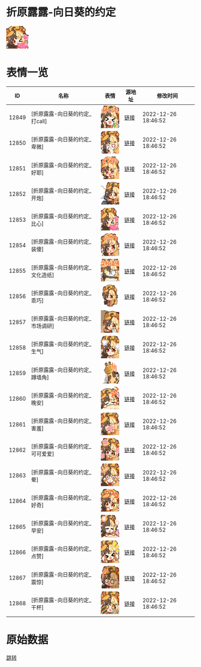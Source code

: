 # 折原露露-向日葵的约定

<img src="./cover.png" height="60" alt="cover" />

# 表情一览

|ID|名称|表情|源地址|修改时间|
|----|----|----|----|----|
|12849|[折原露露-向日葵的约定_打call]|<img src="./pic/012849_%5B折原露露-向日葵的约定_打call%5D.png" height="60" alt="打call"/>|[链接](https://i0.hdslb.com/bfs/garb/item/66f62e7e19b2d93a4334c4658c4666f4bbda3be5.png)|2022-12-26 18:46:52|
|12850|[折原露露-向日葵的约定_卑微]|<img src="./pic/012850_%5B折原露露-向日葵的约定_卑微%5D.png" height="60" alt="卑微"/>|[链接](https://i0.hdslb.com/bfs/garb/item/9a38144657f55a1761e17d2fce1daf6c16d8bbc2.png)|2022-12-26 18:46:52|
|12851|[折原露露-向日葵的约定_好耶]|<img src="./pic/012851_%5B折原露露-向日葵的约定_好耶%5D.png" height="60" alt="好耶"/>|[链接](https://i0.hdslb.com/bfs/garb/item/fc610228d4fc5bb03be4cd2894ea4123d713f868.png)|2022-12-26 18:46:52|
|12852|[折原露露-向日葵的约定_开炮]|<img src="./pic/012852_%5B折原露露-向日葵的约定_开炮%5D.png" height="60" alt="开炮"/>|[链接](https://i0.hdslb.com/bfs/garb/item/b68c7c1e29fb9e144afde704ee52c6590c34f79c.png)|2022-12-26 18:46:52|
|12853|[折原露露-向日葵的约定_比心]|<img src="./pic/012853_%5B折原露露-向日葵的约定_比心%5D.png" height="60" alt="比心"/>|[链接](https://i0.hdslb.com/bfs/garb/item/53ff98f718bf1f88aeebe6bc6fe6f13946a1977d.png)|2022-12-26 18:46:52|
|12854|[折原露露-向日葵的约定_装傻]|<img src="./pic/012854_%5B折原露露-向日葵的约定_装傻%5D.png" height="60" alt="装傻"/>|[链接](https://i0.hdslb.com/bfs/garb/item/aad911fac80e13384b28f24713a35d5bd2fd320e.png)|2022-12-26 18:46:52|
|12855|[折原露露-向日葵的约定_文化造纸]|<img src="./pic/012855_%5B折原露露-向日葵的约定_文化造纸%5D.png" height="60" alt="文化造纸"/>|[链接](https://i0.hdslb.com/bfs/garb/item/c35cf696bda9d95b3a54f035553893897e8ed462.png)|2022-12-26 18:46:52|
|12856|[折原露露-向日葵的约定_乖巧]|<img src="./pic/012856_%5B折原露露-向日葵的约定_乖巧%5D.png" height="60" alt="乖巧"/>|[链接](https://i0.hdslb.com/bfs/garb/item/82b15bd47ecc2f477aa92c49f610d723f242f08c.png)|2022-12-26 18:46:52|
|12857|[折原露露-向日葵的约定_市场调研]|<img src="./pic/012857_%5B折原露露-向日葵的约定_市场调研%5D.png" height="60" alt="市场调研"/>|[链接](https://i0.hdslb.com/bfs/garb/item/b7c2f66924fc6ea25bc3bdbe23e9baef533b6f2a.png)|2022-12-26 18:46:52|
|12858|[折原露露-向日葵的约定_生气]|<img src="./pic/012858_%5B折原露露-向日葵的约定_生气%5D.png" height="60" alt="生气"/>|[链接](https://i0.hdslb.com/bfs/garb/item/ef649037fbbd88556edb07f4031ae24b61856fc4.png)|2022-12-26 18:46:52|
|12859|[折原露露-向日葵的约定_蹲墙角]|<img src="./pic/012859_%5B折原露露-向日葵的约定_蹲墙角%5D.png" height="60" alt="蹲墙角"/>|[链接](https://i0.hdslb.com/bfs/garb/item/c9793c5f8913488e00f4985eef8b2cd23c531c0e.png)|2022-12-26 18:46:52|
|12860|[折原露露-向日葵的约定_晚安]|<img src="./pic/012860_%5B折原露露-向日葵的约定_晚安%5D.png" height="60" alt="晚安"/>|[链接](https://i0.hdslb.com/bfs/garb/item/32d6a81ea50efcc0ac878b3b0d6d31a43c9f3e1e.png)|2022-12-26 18:46:52|
|12861|[折原露露-向日葵的约定_害羞]|<img src="./pic/012861_%5B折原露露-向日葵的约定_害羞%5D.png" height="60" alt="害羞"/>|[链接](https://i0.hdslb.com/bfs/garb/item/e01bbf9a4a773c41e70dd141d47adc1532bb8dbd.png)|2022-12-26 18:46:52|
|12862|[折原露露-向日葵的约定_可可爱爱]|<img src="./pic/012862_%5B折原露露-向日葵的约定_可可爱爱%5D.png" height="60" alt="可可爱爱"/>|[链接](https://i0.hdslb.com/bfs/garb/item/4a157ba47f7bc3f74cd946cfcf563d04697e6dd3.png)|2022-12-26 18:46:52|
|12863|[折原露露-向日葵的约定_晕]|<img src="./pic/012863_%5B折原露露-向日葵的约定_晕%5D.png" height="60" alt="晕"/>|[链接](https://i0.hdslb.com/bfs/garb/item/05e52a758271943611f4e3c94bbf20096eff3da1.png)|2022-12-26 18:46:52|
|12864|[折原露露-向日葵的约定_好奇]|<img src="./pic/012864_%5B折原露露-向日葵的约定_好奇%5D.png" height="60" alt="好奇"/>|[链接](https://i0.hdslb.com/bfs/garb/item/21eb6f61561e4d334a90692689c88dee98849ebc.png)|2022-12-26 18:46:52|
|12865|[折原露露-向日葵的约定_早安]|<img src="./pic/012865_%5B折原露露-向日葵的约定_早安%5D.png" height="60" alt="早安"/>|[链接](https://i0.hdslb.com/bfs/garb/item/801bb0fe05b9b937706e068c9246c1b3a5e31e11.png)|2022-12-26 18:46:52|
|12866|[折原露露-向日葵的约定_点赞]|<img src="./pic/012866_%5B折原露露-向日葵的约定_点赞%5D.png" height="60" alt="点赞"/>|[链接](https://i0.hdslb.com/bfs/garb/item/66b6ada523bd6534588a2d38accb36b488041c03.png)|2022-12-26 18:46:52|
|12867|[折原露露-向日葵的约定_震惊]|<img src="./pic/012867_%5B折原露露-向日葵的约定_震惊%5D.png" height="60" alt="震惊"/>|[链接](https://i0.hdslb.com/bfs/garb/item/a793c5eae8076f3f3011791b8f3eb93f8116bd57.png)|2022-12-26 18:46:52|
|12868|[折原露露-向日葵的约定_干杯]|<img src="./pic/012868_%5B折原露露-向日葵的约定_干杯%5D.png" height="60" alt="干杯"/>|[链接](https://i0.hdslb.com/bfs/garb/item/13995751ea186e9d8e41ba76ea18e45fffe0d765.png)|2022-12-26 18:46:52|

# 原始数据

[跳转](./raw.json)

